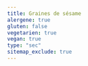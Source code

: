 ```yaml
---
title: Graines de sésame
alergene: true
gluten: false
vegetarien: true
vegan: true
type: "sec"
sitemap_exclude: true
---
```

